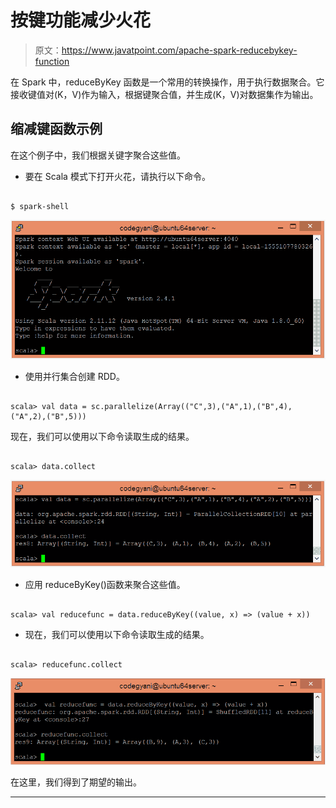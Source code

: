 # 按键功能减少火花

> 原文：<https://www.javatpoint.com/apache-spark-reducebykey-function>

在 Spark 中，reduceByKey 函数是一个常用的转换操作，用于执行数据聚合。它接收键值对(K，V)作为输入，根据键聚合值，并生成(K，V)对数据集作为输出。

## 缩减键函数示例

在这个例子中，我们根据关键字聚合这些值。

*   要在 Scala 模式下打开火花，请执行以下命令。

```

$ spark-shell

```

![Spark reduceByKey Function](img/20609fdcf1092469c11b39ad2a1b1ebf.png)

*   使用并行集合创建 RDD。

```

scala> val data = sc.parallelize(Array(("C",3),("A",1),("B",4),("A",2),("B",5)))

```

现在，我们可以使用以下命令读取生成的结果。

```

scala> data.collect

```

![Spark reduceByKey Function](img/d7cfd88f0c21f8fa9725d99b70d30d49.png)

*   应用 reduceByKey()函数来聚合这些值。

```

scala> val reducefunc = data.reduceByKey((value, x) => (value + x))

```

*   现在，我们可以使用以下命令读取生成的结果。

```

scala> reducefunc.collect

```

![Spark reduceByKey Function](img/5abaf728bb74916c73ca33995cad44aa.png)

在这里，我们得到了期望的输出。

* * *